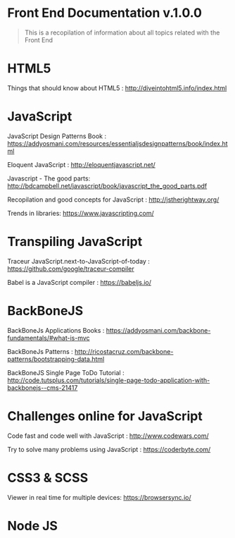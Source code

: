 # Front End Documentation v.1.0.0
> This is a recopilation of information about all topics related with the Front End 

# HTML5
Things that should know about HTML5 : http://diveintohtml5.info/index.html

# JavaScript
JavaScript Design Patterns Book : https://addyosmani.com/resources/essentialjsdesignpatterns/book/index.html

Eloquent JavaScript : http://eloquentjavascript.net/

Javascript - The good parts: http://bdcampbell.net/javascript/book/javascript_the_good_parts.pdf

Recopilation and good concepts for JavaScript : http://jstherightway.org/

Trends in libraries: https://www.javascripting.com/

# Transpiling JavaScript
Traceur JavaScript.next-to-JavaScript-of-today : https://github.com/google/traceur-compiler

Babel is a JavaScript compiler : https://babeljs.io/


# BackBoneJS
BackBoneJs Applications Books : https://addyosmani.com/backbone-fundamentals/#what-is-mvc 

BackBoneJs Patterns : http://ricostacruz.com/backbone-patterns/bootstrapping-data.html

BackBoneJS Single Page ToDo Tutorial : http://code.tutsplus.com/tutorials/single-page-todo-application-with-backbonejs--cms-21417


# Challenges online for JavaScript
Code fast and code well with JavaScript : http://www.codewars.com/

Try to solve many problems using JavaScript :  https://coderbyte.com/


# CSS3 & SCSS

Viewer in real time for multiple devices: https://browsersync.io/


# Node JS



